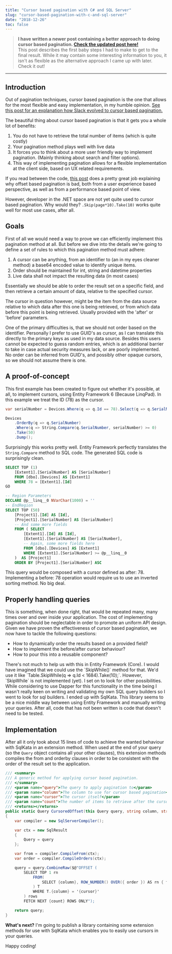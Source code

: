 ```yaml
---
title: "Cursor based pagination with C# and SQL Server"
slug: "cursor-based-pagination-with-c-and-sql-server"
date: "2018-12-26"
toc: false
---
```


> **I have written a newer post containing a better approach to doing cursor based pagination. [Check the updated post here!](/blog/2019-03-06/cursor-based-pagination-with-sql-server)**  
> This post describes the first baby steps I had to make to get to the final result. While it may contain some interesting information to you, it isn't as flexible as the alternative approach I came up with later. Check it out!

---

## Introduction

Out of pagination techniques, cursor based pagination is the one that allows for the most flexible and easy implementation, in my humble opinion. [See this post for an explanation how Slack evolved to cursor based pagination.](https://slack.engineering/evolving-api-pagination-at-slack-1c1f644f8e12)

The beautiful thing about cursor based pagination is that it gets you a whole lot of benefits:

1. You do not have to retrieve the total number of items (which is quite costly)
2. Your pagination method plays well with live data
3. It forces you to think about a more user friendly way to implement pagination. (Mainly thinking about search and filter options).
4. This way of implementing pagination allows for a flexible implementation at the client side, based on UX related requirements.

If you read between the code, [this post](https://dzone.com/articles/why-most-programmers-get-pagination-wrong) does a pretty great job explaining why offset based pagination is bad, both from a user experience based perspective, as well as from a performance based point of view.

However, developer in the .NET space are not yet quite used to cursor based pagination. Why would they? `.Skip(page*10).Take(10)` works quite well for most use cases, after all.

## Goals

First of all we would need a way to prove we can efficiently implement this pagination method at all. But before we dive into the details we're going to define a set of rules to which this pagination method must adhere:

1. A cursor can be anything, from an identifier to (an in my eyes cleaner method) a base64 encoded value to identify unique items.
2. Order should be maintained for int, string and datetime properties
3. Live data shall not impact the resulting data (in most cases)

Essentially we should be able to order the result set on a specific field, and then retrieve a certain amount of data, relative to the specified cursor.

The cursor in question however, might be the item from the data source relative to which data after this one is being retrieved, or from which data before this point is being retrieved. Usually provided with the 'after' or 'before' parameters.

One of the primary difficulties is, that we should not order based on the identifier. Personally I prefer to use GUID's as cursor, as I can translate this directly to the primary keys as used in my data source. Besides this users cannot be expected to guess random entries, which is an additional barrier to take in case actual security measures lack, or are poorly implemented. No order can be inferred from GUID's, and possibly other opaque cursors, so we should not assume there is one.

## A proof-of-concept

This first example has been created to figure out whether it's possible, at all, to implement cursors, using Entity Framework 6 (Because LinqPad). In this example we treat the ID (78) as the cursor.

```csharp
var serialNumber = Devices.Where(q => q.Id == 78).Select(q => q.SerialNumber).FirstOrDefault();

Devices
	.OrderBy(q => q.SerialNumber)
	.Where(q => String.Compare(q.SerialNumber, serialNumber) >= 0)
	.Take(50)
	.Dump();
```

Surprisingly this works pretty well. Entity Framework perfectly translates the `String.Compare` method to SQL code. The generated SQL code is surprisingly clean.

```sql
SELECT TOP (1)
    [Extent1].[SerialNumber] AS [SerialNumber]
    FROM [dbo].[Devices] AS [Extent1]
    WHERE 78 = [Extent1].[Id]
GO

-- Region Parameters
DECLARE @p__linq__0 NVarChar(1000) = ''
-- EndRegion
SELECT TOP (50)
    [Project1].[Id] AS [Id],
    [Project1].[SerialNumber] AS [SerialNumber]
    -- And some more fields
    FROM ( SELECT
        [Extent1].[Id] AS [Id],
        [Extent1].[SerialNumber] AS [SerialNumber],
        -- Again, some more fields here
        FROM [dbo].[Devices] AS [Extent1]
        WHERE [Extent1].[SerialNumber] >= @p__linq__0
    )  AS [Project1]
    ORDER BY [Project1].[SerialNumber] ASC
```

This query would be composed with a cursor defined as after: 78. Implementing a before: 78 operation would require us to use an inverted sorting method. No big deal.

## Properly handling queries

This is something, when done right, that would be repeated many, many times over and over inside your application. The cost of implementing pagination should be neglectable in order to promote an uniform API design. Given we have proven the effectiveness of cursor based pagination, we now have to tackle the following questions:

* How to dynamically order the results based on a provided field?
* How to implement the before/after cursor behaviour?
* How to pour this into a reusable component?

There's not much to help us with this in Entity Framework (Core). I would have imagined that we could use the \`SkipWhile()\` method for that. We'd use it like \`Table.SkipWhile(q =&gt; q.Id &lt; 1684).Take(10);\`. However, \`SkipWhile\` is not implemented (yet). I set on to look for other possibilities. While considering to use Dapper for this functionality in the time being I wasn't really keen on writing and validating my own SQL query builders so I went to look for sql builders. I ended up with SqlKata. This library seems to be a nice middle way between using Entity Framework and manually writing your queries. After all, code that has not been written is code that doesn't need to be tested.

## Implementation

After all it only took about 15 lines of code to achieve the wanted behaviour with SqlKata in an extension method. When used at the end of your query (so the `Query` object contains all your other clauses), this extension methods compiles the from and orderby clauses in order to be consistent with the order of the result set to the application.

```csharp
/// <summary>
/// A generic method for applying cursor based pagination.
/// </summary>
/// <param name="query">The query to apply pagination to</param>
/// <param name="column">The column to use for cursor based pagination</param>
/// <param name="cursor">The cursor itself</param>
/// <param name="count">The number of items to retrieve after the cursor</param>
/// <returns></returns>
public static Query CursoredOffset(this Query query, string column, string cursor, int count)
{
    var compiler = new SqlServerCompiler();

    var ctx = new SqlResult
    {
        Query = query
    };

    var from = compiler.CompileFrom(ctx);
    var order = compiler.CompileOrders(ctx);

    query = query.CombineRaw($@"OFFSET (
        SELECT TOP 1 rn
            FROM(
                SELECT {column}, ROW_NUMBER() OVER({ order }) AS rn { from }
            ) T
            WHERE T.{column} = '{cursor}'
        ) rows
        FETCH NEXT {count} ROWS ONLY");

    return query;
}
```

**What's next?** I'm going to publish a library containing some extension methods for use with SqlKata which enables you to easily use cursors in your queries.

Happy coding!
